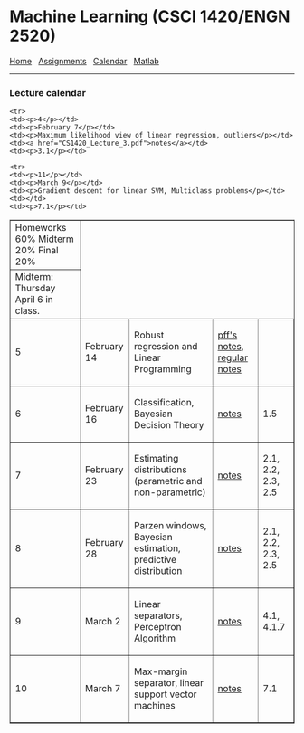 <h1>Machine Learning (CSCI 1420/ENGN 2520)</h1>

<a href = "index.html">Home</a> &nbsp;
<a href = "hw.html">Assignments</a> &nbsp;
<a href = "calendar.html">Calendar</a> &nbsp;
<a href = "matlab.html">Matlab</a>

<hr>

<h3>Lecture calendar</h3>
<table width="95%" border="1" cellpadding="5"
       cellspacing="0" align="center">
              

  <tr>
    <td>
    Homeworks 60%
    Midterm 20%
    Final 20%
    </td>
  </tr>

  <tr>
    <td>Midterm: Thursday April 6 in class.</td>
  </tr>

    <tr>
    <td><p>4</p></td>
    <td><p>February 7</p></td>
    <td><p>Maximum likelihood view of linear regression, outliers</p></td>
    <td><a href="CS1420_Lecture_3.pdf">notes</a></td>
    <td><p>3.1</p></td>
  </tr>

  <tr>
    <td><p>5</p></td>
    <td><p>February 14</p></td>
    <td><p>Robust regression and Linear Programming</p></td>
    <td><a href="LADLP.pdf">pff's notes</a>, <a href="CS1420_Lecture_4.pdf">regular notes</a></td>
    <td><p></p></td>
  </tr>

  <tr>
    <td><p>6</p></td>
    <td><p>February 16</p></td>
    <td><p>Classification, Bayesian Decision Theory</p></td>
    <td><a href="CS1420_Lecture_5.pdf">notes</a></td>
    <td><p>1.5</p></td>
  </tr>

  <tr>
    <td><p>7</p></td>
    <td><p>February 23</p></td>
    <td><p>Estimating distributions (parametric and non-parametric)</p></td>
    <td><a href="CS1420_Lecture_6.pdf">notes</a></td>
    <td><p>2.1, 2.2, 2.3, 2.5</p></td>
  </tr>

  <tr>
    <td><p>8</p></td>
    <td><p>February 28</p></td>
    <td><p>Parzen windows, Bayesian estimation, predictive distribution </p></td>
    <td><a href="CS1420_Lecture_7.pdf">notes</a></td>
    <td><p>2.1, 2.2, 2.3, 2.5</p></td>
  </tr>

  <tr>
    <td><p>9</p></td>
    <td><p>March 2</p></td>
    <td><p>Linear separators, Perceptron Algorithm</p></td>
    <td><a href="CS1420_Lecture_9.pdf">notes</a></td>
    <td><p>4.1, 4.1.7</p></td>
  </tr>

  <tr>
    <td><p>10</p></td>
    <td><p>March 7</p></td>
    <td><p>Max-margin separator, linear support vector machines</p></td>
    <td><a href="CS1420_Lecture_10.pdf">notes</a></td>
    <td><p>7.1</p></td>
  </tr>

    <tr>
    <td><p>11</p></td>
    <td><p>March 9</p></td>
    <td><p>Gradient descent for linear SVM, Multiclass problems</p></td>
    <td></td>
    <td><p>7.1</p></td>
  </tr>

</table>
<p>

</body>
</html>

